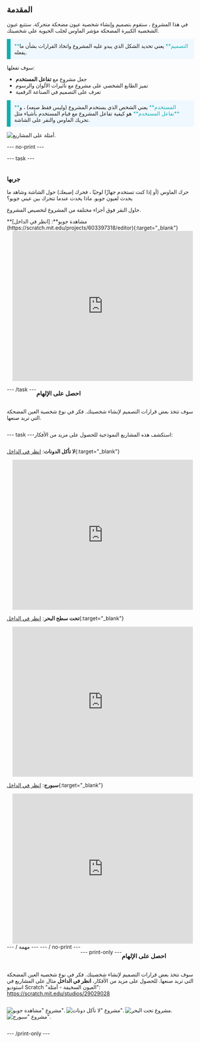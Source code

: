 ## المقدمة

في هذا المشروع ، ستقوم بتصميم وإنشاء شخصية عيون مضحكة متحركة. ستتبع عيون الشخصية الكبيرة المضحكة مؤشر الماوس لجلب الحيوية على شخصيتك.

<p style="border-left: solid; border-width:10px; border-color: #0faeb0; background-color: aliceblue; padding: 10px;">
<span style="color: #0faeb0">**التصميم**</span> يعني تحديد الشكل الذي يبدو عليه المشروع واتخاذ القرارات بشأن ما يفعله. 
</p>

سوف تفعلها:
+ جعل مشروع مع **تفاعل المستخدم**
+ تميز الطابع الشخصي على مشروع مع تأثيرات الألوان والرسوم
+ تعرف على التصميم في الصناعة الرقمية

<p style="border-left: solid; border-width:10px; border-color: #0faeb0; background-color: aliceblue; padding: 10px;">
<span style="color: #0faeb0">**المستخدم**</span> يعني الشخص الذي يستخدم المشروع (وليس فقط صنعه) ، و <span style="color: #0faeb0">**تفاعل المستخدم**</span> هو كيفية تفاعل المشروع مع قيام المستخدم بأشياء مثل تحريك الماوس والنقر على الشاشة. 
</p>

![أمثلة على المشاريع.](images/showcase-line.png)

--- no-print ---

--- task ---

<div style="display: flex; flex-wrap: wrap">
<div style="flex-basis: 175px; flex-grow: 1">  

### جربها 

حرك الماوس (أو إذا كنت تستخدم جهازًا لوحيًا ، فحرك إصبعك) حول الشاشة وشاهد ما يحدث لعيون جوبو. ماذا يحدث عندما تتحرك بين عيني جوبو؟ 
  
حاول النقر فوق أجزاء مختلفة من المشروع لتخصيص المشروع.

</div>
<div>
**مشاهدة جوبو**: [انظر في الداخل](https://scratch.mit.edu/projects/603397318/editor){:target="_blank"}
<div class="scratch-preview" style="margin-left: 15px;">
  <iframe allowtransparency="true" width="485" height="402" src="https://scratch.mit.edu/projects/embed/603397318/?autostart=false" frameborder="0"></iframe>
</div>

</div>

--- /task ---

### احصل على الإلهام

سوف تتخذ بعض قرارات التصميم لإنشاء شخصيتك. فكر في نوع شخصية العين المضحكة التي تريد صنعها.

--- task ---

استكشف هذه المشاريع النموذجية للحصول على مزيد من الأفكار:

**لا تأكل الدونات**: [انظر في الداخل](https://scratch.mit.edu/projects/603397027/editor){:target="_blank"}
<div class="scratch-preview" style="margin-left: 15px;">
  <iframe allowtransparency="true" width="485" height="402" src="https://scratch.mit.edu/projects/embed/603397027/?autostart=false" frameborder="0"></iframe>
</div>

**تحت سطح البحر**: [انظر في الداخل](https://scratch.mit.edu/projects/603397812/editor){:target="_blank"}
<div class="scratch-preview" style="margin-left: 15px;">
  <iframe allowtransparency="true" width="485" height="402" src="https://scratch.mit.edu/projects/embed/603397812/?autostart=false" frameborder="0"></iframe>
</div>

**سبورج**: [انظر في الداخل](https://scratch.mit.edu/projects/603397563/editor){:target="_blank"}
<div class="scratch-preview" style="margin-left: 15px;">
  <iframe allowtransparency="true" width="485" height="402" src="https://scratch.mit.edu/projects/embed/603397563/?autostart=false" frameborder="0"></iframe>
</div>
--- / مهمة --- --- / no-print ---

--- print-only ---

### احصل على الإلهام

سوف تتخذ بعض قرارات التصميم لإنشاء شخصيتك. فكر في نوع شخصية العين المضحكة التي تريد صنعها. للحصول على مزيد من الأفكار، **انظر في الداخل** مثال على المشاريع في استوديو Scratch "العيون السخيفة - أمثلة": https://scratch.mit.edu/studios/29029028

![مشروع "مشاهدة جوبو".](images/gobo-watching.png) ![مشروع "لا تأكل دونات".](images/dont-eat-donut.png) ![مشروع تحت البحر.](images/under-the-sea.png) ![مشروع "سبورج".](images/sporg.png)

--- /print-only ---

 
